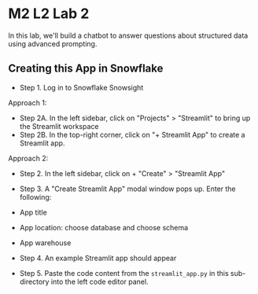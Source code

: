 # M2 L2 Lab 2

In this lab, we'll build a chatbot to answer questions about structured data using advanced prompting.

## Creating this App in Snowflake
- Step 1. Log in to Snowflake Snowsight

Approach 1:

- Step 2A. In the left sidebar, click on "Projects" > "Streamlit" to bring up the Streamlit workspace
- Step 2B. In the top-right corner, click on "+ Streamlit App" to create a Streamlit app.

Approach 2:

- Step 2. In the left sidebar, click on + "Create" > "Streamlit App"

- Step 3. A "Create Streamlit App" modal window pops up. Enter the following:

 - App title
 - App location: choose database and choose schema
 - App warehouse

- Step 4. An example Streamlit app should appear
- Step 5. Paste the code content from the `streamlit_app.py` in this sub-directory into the left code editor panel.
